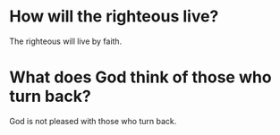 # How will the righteous live?

The righteous will live by faith.

# What does God think of those who turn back?

God is not pleased with those who turn back.
